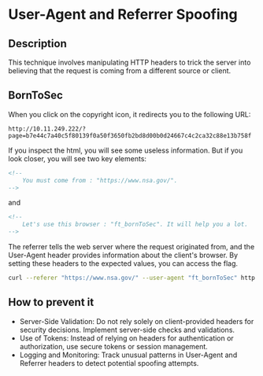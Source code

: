 # User-Agent and Referrer Spoofing

## Description
This technique involves manipulating HTTP headers to trick the server into believing that the request is coming from a different source or client.

## BornToSec
When you click on the copyright icon, it redirects you to the following URL:
```
http://10.11.249.222/?page=b7e44c7a40c5f80139f0a50f3650fb2bd8d00b0d24667c4c2ca32c88e13b758f
````

If you inspect the html, you will see some useless information. But if you look closer, you will see two key elements:
```html
<!--
	You must come from : "https://www.nsa.gov/".
-->
```
and
```html
<!--
	Let's use this browser : "ft_bornToSec". It will help you a lot.
-->
```

The referrer tells the web server where the request originated from, and the User-Agent header provides information about the client's browser. By setting these headers to the expected values, you can access the flag.

```bash
curl --referer "https://www.nsa.gov/" --user-agent "ft_bornToSec" http://10.11.249.222/\?page\=b7e44c7a40c5f80139f0a50f3650fb2bd8d00b0d24667c4c2ca32c88e13b758f
```

## How to prevent it
- Server-Side Validation: Do not rely solely on client-provided headers for security decisions. Implement server-side checks and validations.
- Use of Tokens: Instead of relying on headers for authentication or authorization, use secure tokens or session management.
- Logging and Monitoring: Track unusual patterns in User-Agent and Referrer headers to detect potential spoofing attempts.

